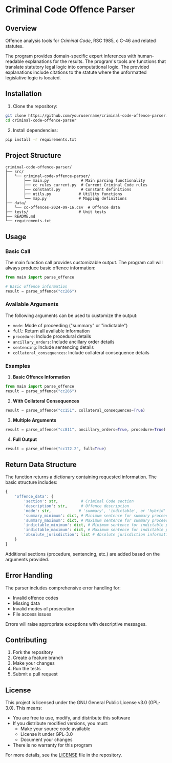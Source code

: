# Criminal Code Offence Parser

## Overview
Offence analysis tools for *Criminal Code*, RSC 1985, c C-46 and related statutes.

The program provides domain-specific expert inferences with human-readable explanations for the results. The program's tools are functions that translate statutory legal logic into computational logic. The provided explanations include citations to the statute where the unformatted legislative logic is located.

## Installation

1. Clone the repository:
```bash
git clone https://github.com/yourusername/criminal-code-offence-parser.git
cd criminal-code-offence-parser
```

2. Install dependencies:
```bash
pip install -r requirements.txt
```

## Project Structure

```
criminal-code-offence-parser/
├── src/
│   └── criminal-code-offence-parser/
│       ├── main.py              # Main parsing functionality
│       ├── cc_rules_current.py  # Current Criminal Code rules
│       ├── constants.py         # Constant definitions
│       ├── utils.py            # Utility functions
│       └── map.py              # Mapping definitions
├── data/
│   └── cc-offences-2024-09-16.csv  # Offence data
├── tests/                      # Unit tests
├── README.md
└── requirements.txt
```

## Usage

### Basic Call
The main function call provides customizable output. The program call will always produce basic offence information:

```python
from main import parse_offence

# Basic offence information
result = parse_offence("cc266")
```

### Available Arguments

The following arguments can be used to customize the output:

- `mode`: Mode of proceeding ("summary" or "indictable")
- `full`: Return all available information
- `procedure`: Include procedural details
- `ancillary_orders`: Include ancillary order details
- `sentencing`: Include sentencing details
- `collateral_consequences`: Include collateral consequence details

### Examples

1. **Basic Offence Information**
```python
from main import parse_offence
result = parse_offence("cc266")
```

2. **With Collateral Consequences**
```python
result = parse_offence("cc151", collateral_consequences=True)
```

3. **Multiple Arguments**
```python
result = parse_offence("cc811", ancillary_orders=True, procedure=True)
```

4. **Full Output**
```python
result = parse_offence("cc172.2", full=True)
```

## Return Data Structure

The function returns a dictionary containing requested information. The basic structure includes:

```python
{
    'offence_data': {
        'section': str,          # Criminal Code section
        'description': str,      # Offence description
        'mode': str,            # 'summary', 'indictable', or 'hybrid'
        'summary_minimum': dict, # Minimum sentence for summary proceedings
        'summary_maximum': dict, # Maximum sentence for summary proceedings
        'indictable_minimum': dict, # Minimum sentence for indictable proceedings
        'indictable_maximum': dict, # Maximum sentence for indictable proceedings
        'absolute_jurisdiction': list # Absolute jurisdiction information
    }
}
```

Additional sections (procedure, sentencing, etc.) are added based on the arguments provided.

## Error Handling

The parser includes comprehensive error handling for:
- Invalid offence codes
- Missing data
- Invalid modes of prosecution
- File access issues

Errors will raise appropriate exceptions with descriptive messages.

## Contributing

1. Fork the repository
2. Create a feature branch
3. Make your changes
4. Run the tests
5. Submit a pull request

## License

This project is licensed under the GNU General Public License v3.0 (GPL-3.0). This means:

- You are free to use, modify, and distribute this software
- If you distribute modified versions, you must:
  - Make your source code available
  - License it under GPL-3.0
  - Document your changes
- There is no warranty for this program

For more details, see the [LICENSE](LICENSE) file in the repository.
